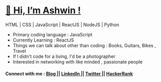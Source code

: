 <h1><a href="https://www.dowhileblog.com"> 👋  Hi, I’m Ashwin ! </a> </h1>

HTML | CSS | JavaScript | ReactJS | NodeJS | Python


<ul>
  <li> Primary coding language : JavaScript </li>
  <li> Currently Learning : ReactJS </li>
  <li> Things we can talk about other than coding : Books, Guitars, Bikes , Travel </li>
  <li> If I didn't code for a living, I'd be a photographer </li>
  <li> Interested in networking with like minded , passionate people </li>
 </ul>
 
 
 <h4> Connect with me : <a href="https://www.dowhileblog.com"> Blog </a> || <a href="https://www.linkedin.com/in/ashwinaashu/">LinkedIn </a> || <a href="https://twitter.com/dowhileblog"> Twitter </a> || <a href="https://www.hackerrank.com/ashwinaashu13"> HackerRank </a>
 
    



<!---
AshwinAashu/AshwinAashu is a ✨ special ✨ repository because its `README.md` (this file) appears on your GitHub profile.
You can click the Preview link to take a look at your changes.
--->
